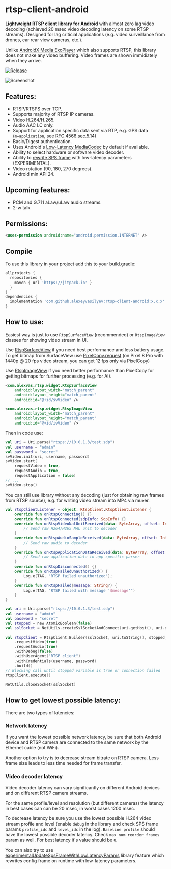 # rtsp-client-android
<b>Lightweight RTSP client library for Android</b> with almost zero lag video decoding (achieved 20 msec video decoding latency on some RTSP streams). Designed for lag criticial applications (e.g. video surveillance from drones, car rear view cameras, etc.).

Unlike [AndroidX Media ExoPlayer](https://github.com/androidx/media) which also supports RTSP, this library does not make any video buffering. Video frames are shown immidiately when they arrive.

[![Release](https://jitpack.io/v/alexeyvasilyev/rtsp-client-android.svg)](https://jitpack.io/#alexeyvasilyev/rtsp-client-android)

![Screenshot](docs/images/rtsp-demo-app.webp?raw=true "Screenshot")

## Features:
- RTSP/RTSPS over TCP.
- Supports majority of RTSP IP cameras.
- Video H.264/H.265.
- Audio AAC LC only.
- Support for application specific data sent via RTP, e.g. GPS data (`m=application`, see [RFC 4566 sec.5.14](https://datatracker.ietf.org/doc/html/rfc4566#section-5.14))
- Basic/Digest authentication.
- Uses Android's [Low-Latency MediaCodec](https://source.android.com/docs/core/media/low-latency-media) by default if available.
- Ability to select hardware or software video decoder.
- Ability to [rewrite SPS frame](https://github.com/alexeyvasilyev/rtsp-client-android/blob/dbea741548307b1b0e1ead0ccc6294e811fbf6fd/library-client-rtsp/src/main/java/com/alexvas/rtsp/widget/RtspProcessor.kt#L106C9-L106C55) with low-latency parameters (EXPERIMENTAL).
- Video rotation (90, 180, 270 degrees). 
- Android min API 24.

## Upcoming features:
- PCM and G.711 aLaw/uLaw audio streams.
- 2-w talk.

## Permissions:

```xml
<uses-permission android:name="android.permission.INTERNET" />
```

## Compile

To use this library in your project add this to your build.gradle:
```gradle
allprojects {
  repositories {
    maven { url 'https://jitpack.io' }
  }
}
dependencies {
  implementation 'com.github.alexeyvasilyev:rtsp-client-android:x.x.x'
}
```

## How to use:
Easiest way is just to use `RtspSurfaceView` (recommended) or `RtspImageView` classes for showing video stream in UI.

Use [RtspSurfaceView](https://github.com/alexeyvasilyev/rtsp-client-android/blob/master/library-client-rtsp/src/main/java/com/alexvas/rtsp/widget/RtspSurfaceView.kt) if you need best performance and less battery usage. To get bitmap from SurfaceView use [PixelCopy.request](https://developer.android.com/reference/android/view/PixelCopy) (on Pixel 8 Pro with 1440p @ 20 fps video stream, you can get 12 fps only via PixelCopy)

Use [RtspImageView](https://github.com/alexeyvasilyev/rtsp-client-android/blob/master/library-client-rtsp/src/main/java/com/alexvas/rtsp/widget/RtspImageView.kt) if you need better performance than PixelCopy for getting bitmaps for further processing (e.g. for AI).

```xml
<com.alexvas.rtsp.widget.RtspSurfaceView
    android:layout_width="match_parent"
    android:layout_height="match_parent"
    android:id="@+id/svVideo" />

<com.alexvas.rtsp.widget.RtspImageView
    android:layout_width="match_parent"
    android:layout_height="match_parent"
    android:id="@+id/ivVideo" />
```

Then in code use:
```kotlin
val uri = Uri.parse("rtsps://10.0.1.3/test.sdp")
val username = "admin"
val password = "secret"
svVideo.init(uri, username, password)
svVideo.start(
    requestVideo = true,
    requestAudio = true,
    requestApplication = false)
// ...
svVideo.stop()
```

You can still use library without any decoding (just for obtaining raw frames from RTSP source), e.g. for writing video stream into MP4 via muxer.

```kotlin
val rtspClientListener = object: RtspClient.RtspClientListener {
    override fun onRtspConnecting() {}
    override fun onRtspConnected(sdpInfo: SdpInfo) {}
    override fun onRtspVideoNalUnitReceived(data: ByteArray, offset: Int, length: Int, timestamp: Long) {
        // Send raw H264/H265 NAL unit to decoder
    }
    override fun onRtspAudioSampleReceived(data: ByteArray, offset: Int, length: Int, timestamp: Long) {
        // Send raw audio to decoder
    }
    override fun onRtspApplicationDataReceived(data: ByteArray, offset: Int, length: Int, timestamp: Long) {
        // Send raw application data to app specific parser
    }
    override fun onRtspDisconnected() {}
    override fun onRtspFailedUnauthorized() {
        Log.e(TAG, "RTSP failed unauthorized");
    }
    override fun onRtspFailed(message: String?) {
        Log.e(TAG, "RTSP failed with message '$message'")
    }
}

val uri = Uri.parse("rtsps://10.0.1.3/test.sdp")
val username = "admin"
val password = "secret"
val stopped = new AtomicBoolean(false)
val sslSocket = NetUtils.createSslSocketAndConnect(uri.getHost(), uri.getPort(), 5000)

val rtspClient = RtspClient.Builder(sslSocket, uri.toString(), stopped, rtspClientListener)
    .requestVideo(true)
    .requestAudio(true)
    .withDebug(false)
    .withUserAgent("RTSP client")
    .withCredentials(username, password)
    .build()
// Blocking call until stopped variable is true or connection failed
rtspClient.execute()

NetUtils.closeSocket(sslSocket)
```

## How to get lowest possible latency:
There are two types of latencies:

### Network latency
If you want the lowest possible network latency, be sure that both Android device and RTSP camera are connected to the same network by the Ethernet cable (not WiFi).

Another option to try is to decrease stream bitrate on RTSP camera. Less frame size leads to less time needed for frame transfer.

### Video decoder latency
Video decoder latency can vary significantly on different Android devices and on different RTSP camera streams.

For the same profile/level and resolution (but different cameras) the latency in best cases can can be 20 msec, in worst cases 1200 msec.

To decrease latency be sure you use the lowest possible H.264 video stream profile and level (enable `debug` in the library and check SPS frame params `profile_idc` and `level_idc` in the log). `Baseline profile` should have the lowest possible decoder latency.
Check `max_num_reorder_frames` param as well. For best latency it's value should be `0`.

You can also try to use [experimentalUpdateSpsFrameWithLowLatencyParams](https://github.com/alexeyvasilyev/rtsp-client-android/blob/dbea741548307b1b0e1ead0ccc6294e811fbf6fd/library-client-rtsp/src/main/java/com/alexvas/rtsp/widget/RtspProcessor.kt#L106C9-L106C55) library feature which rewrites config frame on runtime with low-latency parameters.
